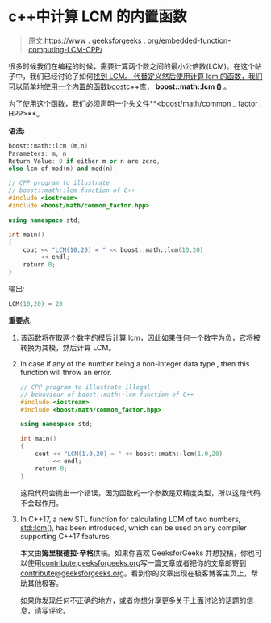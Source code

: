 # c++中计算 LCM 的内置函数

> 原文:[https://www . geeksforgeeks . org/embedded-function-computing-LCM-CPP/](https://www.geeksforgeeks.org/inbuilt-function-calculating-lcm-cpp/)

很多时候我们在编程的时候，需要计算两个数之间的最小公倍数(LCM)。在这个帖子中，我们已经讨论了如何[找到 LCM。
代替定义然后使用计算 lcm 的函数，我们可以简单地使用一个内置的函数](https://www.geeksforgeeks.org/lcm-of-given-array-elements/)[boost](http://contribute.geeksforgeeks.org/advance-c-with-boost-library/)c++库， **boost::math::lcm ()** 。

为了使用这个函数，我们必须声明一个头文件**<boost/math/common _ factor . HPP>**。

**语法:**

```cpp
boost::math::lcm (m,n)
Parameters: m, n
Return Value: 0 if either m or n are zero,
else lcm of mod(m) and mod(n).

```

```cpp
// CPP program to illustrate
// boost::math::lcm function of C++ 
#include <iostream>
#include <boost/math/common_factor.hpp>

using namespace std;

int main()
{
    cout << "LCM(10,20) = " << boost::math::lcm(10,20) 
         << endl;
    return 0;
}
```

输出:

```cpp
LCM(10,20) = 20

```

**重要点:**

1.  该函数将在取两个数字的模后计算 lcm，因此如果任何一个数字为负，它将被转换为其模，然后计算 LCM。
2.  In case if any of the number being a non-integer data type , then this function will throw an error.

    ```cpp
    // CPP program to illustrate illegal
    // behaviour of boost::math::lcm function of C++ 
    #include <iostream>
    #include <boost/math/common_factor.hpp>

    using namespace std;

    int main()
    {
        cout << "LCM(1.0,20) = " << boost::math::lcm(1.0,20) 
             << endl;
        return 0;
    }
    ```

    这段代码会抛出一个错误，因为函数的一个参数是双精度类型，所以这段代码不会起作用。

3.  In C++17, a new STL function for calculating LCM of two numbers, [std::lcm()](https://www.geeksforgeeks.org/stdlcm-in-cpp17/), has been introduced, which can be used on any compiler supporting C++17 features.

    本文由**姆里根德拉·辛格**供稿。如果你喜欢 GeeksforGeeks 并想投稿，你也可以使用[contribute.geeksforgeeks.org](http://www.contribute.geeksforgeeks.org)写一篇文章或者把你的文章邮寄到 contribute@geeksforgeeks.org。看到你的文章出现在极客博客主页上，帮助其他极客。

    如果你发现任何不正确的地方，或者你想分享更多关于上面讨论的话题的信息，请写评论。